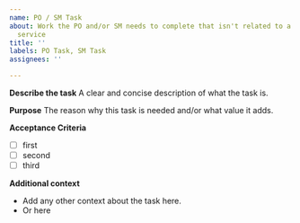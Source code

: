 ```yaml
---
name: PO / SM Task
about: Work the PO and/or SM needs to complete that isn't related to a specific digital
  service
title: ''
labels: PO Task, SM Task
assignees: ''

---
```


**Describe the task**
A clear and concise description of what the task is.

**Purpose**
The reason why this task is needed and/or what value it adds.

**Acceptance Criteria**
- [ ] first
- [ ] second
- [ ] third

**Additional context**
- Add any other context about the task here.
- Or here
